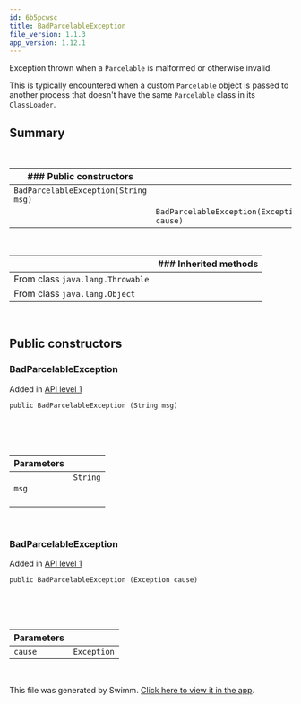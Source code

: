 ```yaml
---
id: 6b5pcwsc
title: BadParcelableException
file_version: 1.1.3
app_version: 1.12.1
---
```


Exception thrown when a `Parcelable` is malformed or otherwise invalid.

This is typically encountered when a custom `Parcelable` object is passed to another process that doesn't have the same `Parcelable` class in its `ClassLoader`.

## Summary

<br/>

|### Public constructors             |                                         |
|------------------------------------|-----------------------------------------|
|`BadParcelableException(String msg)`|<br/>                                    |
|<br/>                               |`BadParcelableException(Exception cause)`|

<br/>

|<br/>                           |### Inherited methods|
|--------------------------------|---------------------|
|From class `java.lang.Throwable`|                     |
|From class `java.lang.Object`   |                     |

<br/>

## Public constructors

### BadParcelableException

Added in [API level 1](https://developer.android.com/guide/topics/manifest/uses-sdk-element#ApiLevels)

```
public BadParcelableException (String msg)
```

<br/>

<br/>

<br/>

|Parameters|                     |
|----------|---------------------|
|`msg`     |`String`<br><br><br/>|

<br/>

### BadParcelableException

Added in [API level 1](https://developer.android.com/guide/topics/manifest/uses-sdk-element#ApiLevels)

```
public BadParcelableException (Exception cause)
```

<br/>

<br/>

<br/>

|Parameters|           |
|----------|-----------|
|`cause`   |`Exception`|

<br/>

This file was generated by Swimm. [Click here to view it in the app](https://swimm-web-app.web.app/repos/Z2l0aHViJTNBJTNBQW5kcm9pZEFzeW5jJTNBJTNBdXNlcnRlc3Rpbmctc3dpbW0=/docs/6b5pcwsc).
